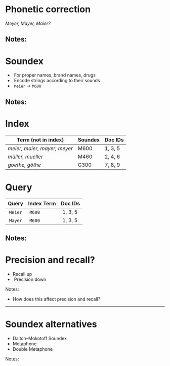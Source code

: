 # Phonetic correction

*Meyer, Mayer, Maier?*

Notes:
---
# Soundex

* &shy;<!-- .element: class="fragment" --> For proper names, brand names, drugs
* &shy;<!-- .element: class="fragment" --> Encode strings according to their sounds
* &shy;<!-- .element: class="fragment" --> `Meier` &rarr; `M600`

Notes:
---
# Index

| Term (not in index)                                                                               | Soundex                                                                   | Doc IDs                                                                      |
|---------------------------------------------------------------------------------------------------|---------------------------------------------------------------------------|------------------------------------------------------------------------------|
| _<span class="fragment highlight-blue" data-fragment-index="3">meier</span>, maier, mayer, meyer_ | <span class="fragment highlight-blue" data-fragment-index="3">M600</span> | <span class="fragment highlight-blue" data-fragment-index="3">1, 3, 5</span> |
| _müller, mueller_                                                                                 | M460                                                                      | 2, 4, 6                                                                      |
| _goethe, göthe_                                                                                   | G300                                                                      | 7, 8, 9                                                                      |

# Query

| Query                                                                    | Index Term                                      | Doc IDs                                          |
|--------------------------------------------------------------------------|-------------------------------------------------|--------------------------------------------------|
| &shy;<!-- .element: class="fragment" data-fragment-index="3" --> `Meier` | &shy;<!-- .element: class="fragment" --> `M600` | &shy;<!-- .element: class="fragment" --> 1, 3, 5 |
| &shy;<!-- .element: class="fragment" --> `Mayer`                         | &shy;<!-- .element: class="fragment" --> `M600` | &shy;<!-- .element: class="fragment" --> 1, 3, 5 |

Notes:
---

# Precision and recall?

* &shy;<!-- .element: class="fragment" data-fragment-index="1" -->Recall up
* &shy;<!-- .element: class="fragment" data-fragment-index="1" --> Precision down

Notes:

* How does this affect precision and recall?
---
# Soundex alternatives

* Daitch–Mokotoff Soundex
* Metaphone
* Double Metaphone

Notes:
